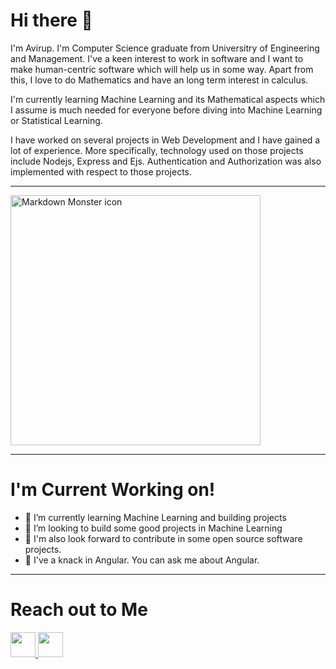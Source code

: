 <h1> Hi there 👋 </h1>
<p>I'm Avirup. I'm Computer Science graduate from Universitry of Engineering and Management. I've a keen interest to work in software and I want to make human-centric software which will help us in some way. Apart from this, I love to do Mathematics and have an long term interest in calculus. 

I'm currently learning Machine Learning and its Mathematical aspects which I assume is much needed for everyone before diving into Machine Learning or Statistical Learning.

I have worked on several projects in Web Development and I have gained a lot of experience. More specifically, technology used on those projects include Nodejs, Express and Ejs. Authentication and Authorization was also implemented with respect to those projects.
</p>
<hr>
<img src="https://s3-ap-southeast-1.amazonaws.com/letsintern.com/misc/images/letsintern_login.png" width="400px; height="400px" alt="Markdown Monster icon">
<hr>
<h1>I'm Current Working on!</h1>
<ul>
  <li>🌱 I’m currently learning Machine Learning and building projects</li>
  <li>👯 I’m looking to build some good projects in Machine Learning</li>
  <li>👯 I'm also look forward to contribute in some open source software projects.</li>
  <li>💬 I've a knack in Angular. You can ask me about Angular.</li>
</ul>
<hr>

<h1>Reach out to Me</h1>
<div>
<a href="https://www.linkedin.com/in/avirup-mondal-0ba746151">
  <img src="https://image.flaticon.com/icons/png/512/61/61109.png" "width= "40px" height="40px">
</a>
<a href="https://www.facebook.com/avirup49/">
   <img src="https://www.pinclipart.com/picdir/middle/81-815589_facebook-comments-black-fb-logo-png-clipart.png" width="40px" height="40px">
</a>                                                                                              
</div>
